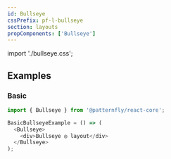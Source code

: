```yaml
---
id: Bullseye
cssPrefix: pf-l-bullseye
section: layouts
propComponents: ['Bullseye']
---
```


import './bullseye.css';

## Examples
### Basic
```js
import { Bullseye } from '@patternfly/react-core';

BasicBullseyeExample = () => (
  <Bullseye>
    <div>Bullseye ◎ layout</div>
  </Bullseye>
);
```
